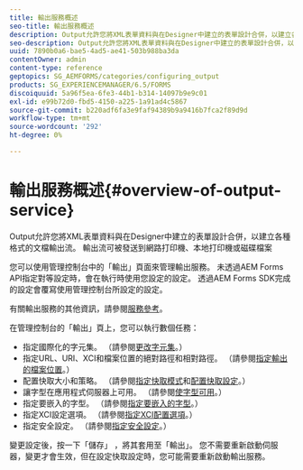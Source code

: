 ```yaml
---
title: 輸出服務概述
seo-title: 輸出服務概述
description: Output允許您將XML表單資料與在Designer中建立的表單設計合併，以建立各種格式的文檔輸出流。
seo-description: Output允許您將XML表單資料與在Designer中建立的表單設計合併，以建立各種格式的文檔輸出流。
uuid: 7890b0a6-bae5-4ad5-ae41-503b988ba3da
contentOwner: admin
content-type: reference
geptopics: SG_AEMFORMS/categories/configuring_output
products: SG_EXPERIENCEMANAGER/6.5/FORMS
discoiquuid: 5a96f5ea-6fe3-44b1-b314-14097b9e9c01
exl-id: e99b72d0-fbd5-4150-a225-1a91ad4c5867
source-git-commit: b220adf6fa3e9faf94389b9a9416b7fca2f89d9d
workflow-type: tm+mt
source-wordcount: '292'
ht-degree: 0%

---
```


# 輸出服務概述{#overview-of-output-service}

Output允許您將XML表單資料與在Designer中建立的表單設計合併，以建立各種格式的文檔輸出流。 輸出流可被發送到網路打印機、本地打印機或磁碟檔案

您可以使用管理控制台中的「輸出」頁面來管理輸出服務。 未透過AEM Forms API指定對等設定時，會在執行時使用您設定的設定。 透過AEM Forms SDK完成的設定會覆寫使用管理控制台所設定的設定。

有關輸出服務的其他資訊，請參閱[服務參考](https://www.adobe.com/go/learn_aemforms_services_61)。

在管理控制台的「輸出」頁上，您可以執行數個任務：

* 指定國際化的字元集。 （請參閱[更改字元集](/help/forms/using/admin-help/change-character-set.md#change-the-character-set)。）
* 指定URL、URI、XCI和檔案位置的絕對路徑和相對路徑。 （請參閱[指定輸出的檔案位置](/help/forms/using/admin-help/specify-file-locations-output.md#specify-file-locations-for-output)。）
* 配置快取大小和策略。 （請參閱[指定快取模式](/help/forms/using/admin-help/configuring-caching-output.md#specifying-the-cache-mode)和[配置快取設定](/help/forms/using/admin-help/configuring-caching-output.md#configuring-cache-settings)。）
* 讓字型在應用程式伺服器上可用。 （請參閱[使字型可用](/help/forms/using/admin-help/make-fonts-available.md#make-fonts-available)。）
* 指定要嵌入的字型。 （請參閱[指定要嵌入的字型](/help/forms/using/admin-help/specify-fonts-embed.md#specify-fonts-to-embed)。）
* 指定XCI設定選項。 （請參閱[指定XCI配置選項](/help/forms/using/admin-help/specify-xci-configuration-options.md#specify-xci-configuration-options)。）
* 指定安全設定。 （請參閱[指定安全設定](/help/forms/using/admin-help/specify-security-settings.md#specify-security-settings)。）

變更設定後，按一下「儲存」 ，將其套用至「輸出」。 您不需要重新啟動伺服器，變更才會生效，但在設定快取設定時，您可能需要重新啟動輸出服務。
